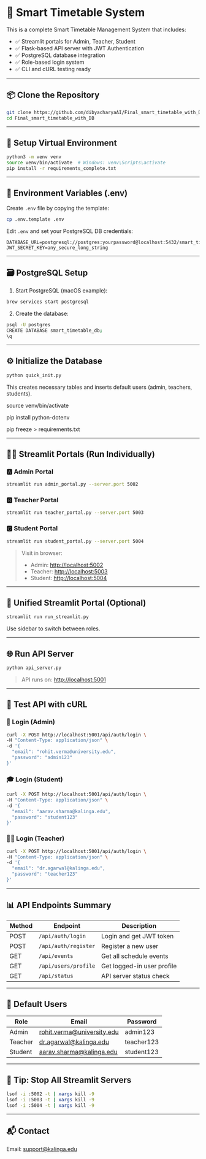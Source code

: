 # 🚀 Smart Timetable System

This is a complete Smart Timetable Management System that includes:

- ✅ Streamlit portals for Admin, Teacher, Student
- ✅ Flask-based API server with JWT Authentication
- ✅ PostgreSQL database integration
- ✅ Role-based login system
- ✅ CLI and cURL testing ready

---

## 📦 Clone the Repository

```bash
git clone https://github.com/dibyacharyaAI/Final_smart_timetable_with_DB.git
cd Final_smart_timetable_with_DB
```

---

## 🧪 Setup Virtual Environment

```bash
python3 -m venv venv
source venv/bin/activate  # Windows: venv\Scripts\activate
pip install -r requirements_complete.txt
```

---

## 🔐 Environment Variables (.env)

Create `.env` file by copying the template:

```bash
cp .env.template .env
```

Edit `.env` and set your PostgreSQL DB credentials:

```
DATABASE_URL=postgresql://postgres:yourpassword@localhost:5432/smart_timetable_db
JWT_SECRET_KEY=any_secure_long_string
```

---

## 🗃️ PostgreSQL Setup

1. Start PostgreSQL (macOS example):
```bash
brew services start postgresql
```

2. Create the database:
```bash
psql -U postgres
CREATE DATABASE smart_timetable_db;
\q
```

---

## ⚙️ Initialize the Database

```bash
python quick_init.py
```

This creates necessary tables and inserts default users (admin, teachers, students).

source venv/bin/activate

pip install python-dotenv

pip freeze > requirements.txt



---

## 🧑‍💼 Streamlit Portals (Run Individually)

### 🅰️ Admin Portal
```bash
streamlit run admin_portal.py --server.port 5002
```

### 🅱️ Teacher Portal
```bash
streamlit run teacher_portal.py --server.port 5003
```

### 🅲️ Student Portal
```bash
streamlit run student_portal.py --server.port 5004
```

> Visit in browser:
> - Admin: [http://localhost:5002](http://localhost:5002)
> - Teacher: [http://localhost:5003](http://localhost:5003)
> - Student: [http://localhost:5004](http://localhost:5004)

---

## 🔀 Unified Streamlit Portal (Optional)

```bash
streamlit run run_streamlit.py
```

Use sidebar to switch between roles.

---

## 🌐 Run API Server

```bash
python api_server.py
```

> API runs on: [http://localhost:5001](http://localhost:5001)

---

## 🔐 Test API with cURL

### 🔑 Login (Admin)
```bash
curl -X POST http://localhost:5001/api/auth/login \
-H "Content-Type: application/json" \
-d '{
  "email": "rohit.verma@university.edu",
  "password": "admin123"
}'
```

### 🎓 Login (Student)
```bash
curl -X POST http://localhost:5001/api/auth/login \
-H "Content-Type: application/json" \
-d '{
  "email": "aarav.sharma@kalinga.edu",
  "password": "student123"
}'
```

### 👨‍🏫 Login (Teacher)
```bash
curl -X POST http://localhost:5001/api/auth/login \
-H "Content-Type: application/json" \
-d '{
  "email": "dr.agarwal@kalinga.edu",
  "password": "teacher123"
}'
```

---

## 📊 API Endpoints Summary

| Method | Endpoint | Description |
|--------|----------|-------------|
| POST   | `/api/auth/login` | Login and get JWT token |
| POST   | `/api/auth/register` | Register a new user |
| GET    | `/api/events` | Get all schedule events |
| GET    | `/api/users/profile` | Get logged-in user profile |
| GET    | `/api/status` | API server status check |

---

## 🧠 Default Users

| Role    | Email                          | Password     |
|---------|--------------------------------|--------------|
| Admin   | rohit.verma@university.edu     | admin123     |
| Teacher | dr.agarwal@kalinga.edu         | teacher123   |
| Student | aarav.sharma@kalinga.edu       | student123   |

---

## 🧹 Tip: Stop All Streamlit Servers

```bash
lsof -i :5002 -t | xargs kill -9
lsof -i :5003 -t | xargs kill -9
lsof -i :5004 -t | xargs kill -9
```

---

## 📬 Contact

Email: support@kalinga.edu
